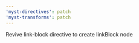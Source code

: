 ```yaml
---
'myst-directives': patch
'myst-transforms': patch
---
```


Revive link-block directive to create linkBlock node
